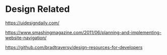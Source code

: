 # Design Related

https://uidesigndaily.com/

https://www.smashingmagazine.com/2011/06/planning-and-implementing-website-navigation/

https://github.com/bradtraversy/design-resources-for-developers
